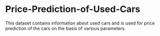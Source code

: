# Price-Prediction-of-Used-Cars
This dataset contains information about used cars and is used for price prediction of the cars on the basis of various parameters.
